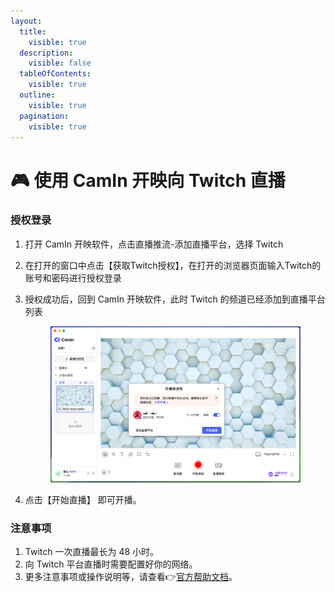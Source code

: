 ```yaml
---
layout:
  title:
    visible: true
  description:
    visible: false
  tableOfContents:
    visible: true
  outline:
    visible: true
  pagination:
    visible: true
---
```


# 🎮 使用 CamIn 开映向 Twitch 直播

### 授权登录

1. 打开 CamIn 开映软件，点击直播推流-添加直播平台，选择 Twitch
2. 在打开的窗口中点击【获取Twitch授权】，在打开的浏览器页面输入Twitch的账号和密码进行授权登录
3.  授权成功后，回到 CamIn 开映软件，此时 Twitch 的频道已经添加到直播平台列表

    <figure><img src="../../.gitbook/assets/image (96).png" alt=""><figcaption></figcaption></figure>
4. 点击【开始直播】 即可开播。

### 注意事项

1. Twitch 一次直播最长为 48 小时。
2. 向 Twitch 平台直播时需要配置好你的网络。
3. 更多注意事项或操作说明等，请查看👉[官方帮助文档](https://help.twitch.tv/s/topic/0TO1U000000CjnWWAS/getting-started?language=en\_US)。
